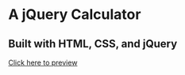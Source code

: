 # A jQuery Calculator

## Built with HTML, CSS, and jQuery

[Click here to preview](https://iamrealecstasy.github.io/jquery_calculator/)
